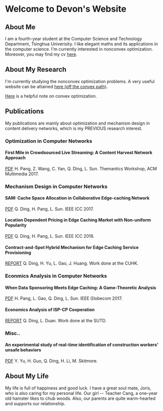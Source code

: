 # Welcome to Devon's Website

## About Me

I am a fourth-year student at the Computer Science and Technology Department, Tsinghua Univerisity. I like elegant maths and its applications in the computer science. I'm currently interested in nonconvex optimization. Moreover, you may find my cv [here](./my_cv.pdf).

## About My Research

I'm currently studying the nonconvex optimization problems. A very useful website can be attained [here (off the convex path)](http://www.offconvex.org/).

[Here](./opt.pdf) is a helpful note on convex optimization.

## Publications

My publications are mainly about optimization and mechanism design in content delivery networks, which is my PREVIOUS research interest.

### Optimization in Computer Networks

#### First Mile in Crowdsourced Live Streaming: A Content Harvest Network Approach

[PDF](./first.pdf) H. Pang, Z. Wang, C. Yan, Q. Ding, L. Sun. Themantics Workshop, ACM Multimedia 2017.

### Mechanism Design in Computer Networks

#### SAM: Cache Space Allocation in Collaborative Edge-caching Network

[PDF](./sam.pdf) Q. Ding, H. Pang, L. Sun. IEEE ICC 2017.

#### Location Dependent Pricing in Edge Caching Market with Non-uniform Popularity

[PDF](./ldp.pdf) Q. Ding, H. Pang, L. Sun. IEEE ICC 2018.

#### Contract-and-Spot Hybrid Mechanism for Edge Caching Service Provisioning

[REPORT](./contra) Q. Ding, H. Yu, L. Gao, J. Huang. Work done at the CUHK.

### Econmics Analysis in Computer Networks

#### When Data Sponsoring Meets Edge Caching: A Game-Theoretic Analysis

[PDF](./edge.pdf) H. Pang, L. Gao, Q. Ding, L. Sun. IEEE Globecom 2017.

#### Economics Analysis of ISP-CP Cooperation

[REPORT](./rep) Q. Ding, L. Duan. Work done at the SUTD.

### Misc..

#### An experimental study of real-time identification of construction workers' unsafe behaviors

[PDF](./aic.pdf) Y. Yu, H. Guo, Q. Ding, H. Li, M. Skitmore.

## About My Life

My life is full of happiness and good luck. I have a great soul mate, Joris, who is also caring for my personal life. Our girl -- Teacher Cang, a one-year old hamster likes to chub woods. Also, our parents are quite warm-hearted and supports our relationship. 

